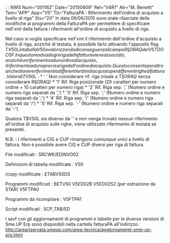  :  : NWS Num="001162" Date="20150609" Rel="V4R1" Atr="M. Benetti" Tem="APP" App="V5" Tit="FatturaPA :  Riferimento dell'ordine di acquisto a  livello di riga" Sts="20"
In data 09/06/2015 sono state rilasciate delle modifiche ai programmi della FatturaPA per permettere
di specificare nell'xml della fattura i riferimenti all'ordine di acquisto a livello di riga.

Nel caso si voglia specificare nell'xml il riferimento dell'ordine d'acquisto a livello di riga, anziché di testata, è possibile farlo attivando l'apposito flag T$V50L in tabella V50 e valorizzando di conseguenza il campo R§ORAQ del V5TDOC0F.
In questo modo ad ogni riga della fattura viene associato, anzichè un riferimento ad un ordine di acquisto, il riferimento ad una precisa riga dell'ordine di acquisto.
Questo consente peraltro anche di avere riferimenti a differenti ordini di acquisto per differenti
righe di fattura.
Valori di T$V50L  : 
 \*  ' '  Non considerare rif. riga (risale a T§ORAQ senza considerare R§ORAQ)
 \*  '1'  Rif. Riga posizionale (20 caratteri per numero ordine + 10 caratteri per numero riga)
 \*  '2'  Rif. Riga sep. ',' (Numero ordine e numero riga separati da ',')
 \*  '3'  Rif. Riga sep. ';' (Numero ordine e numero riga separati da ';')
 \*  '4'  Rif. Riga sep. '/' (Numero ordine e numero riga separati da '/')
 \*  '5'  Rif. Riga sep. '-' (Numero ordine e numero riga separati da '-')

Qualora T$V50L sia diverso da '' e non venga trovato nessun riferimento all'ordine di acquisto sulle righe, viene utilizzato riferimento di testata se presente.

N.B. :  I riferimenti a CIG e CUP rimangono comunque unici a livello di fattura.
Non è possibile avere CIG e CUP diversi per riga di fattura.

File modificati : 
SRCWK/EDINVO02

Definizioni di tabella modificate : 
V50

/copy modificate : 
£TABV50DS

Programmi modificati : 
B£TV50
V5ED02B
V5ED02S2 (per estrazione da STAR)
V5FTPA0

Programmi da ricompilare : 
V5FTPA1

Script modificati : 
SCP_TAB/ED

I savf con gli aggiornamenti di programmi e tabelle per le diverse versioni di Sme.UP Erp sono disponibili nella cartella fatturaPA all'indirizzo : 
http://areariservata.smeup.com/area-tecnica/aggiornamenti-sme-up-erp.html 